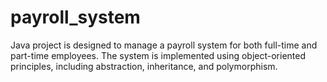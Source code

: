 # payroll_system
Java project is designed to manage a payroll system for both full-time and part-time employees. The system is implemented using object-oriented principles, including abstraction, inheritance, and polymorphism.

